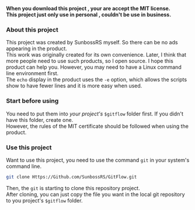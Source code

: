**When you download this project , your are accept the MIT license.**  
**This project just only use in personal , couldn't be use in business.**  
  
### About this project
This project was created by SunbossRS myself. So there can be no ads appearing in the product.  
This work was originally created for its own convenience. Later, I think that more people need to use such products, so I open source. I hope this product can help you. However, you may need to have a Linux command line environment first.  
The `echo` display in the product uses the `-e` option, which allows the scripts show to have fewer lines and it is more easy when used.

### Start before using
You need to put them into *your project's* `$gitflow` folder first. If you didn't have this folder, create one.  
However, the rules of the MIT certificate should be followed when using the product.

### Use this project
Want to use this project, you need to use the command `git` in your system's command line.  
```sh
git clone Https://Github.com/SunbossRS/GitFlow.git
```
Then, the `git` is starting to clone this repository project.  
After cloning, you can just copy the file you want in the local git repository to you project's `$gitflow` folder.
